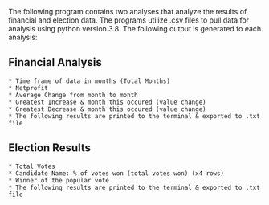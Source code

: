 The following program contains two analyses that analyze the results of financial and election data. The programs utilize .csv files to pull data for analysis using python version 3.8. The following output is generated fo each analysis:

## Financial Analysis
    * Time frame of data in months (Total Months)
	* Netprofit
	* Average Change from month to month
	* Greatest Increase & month this occured (value change)
	* Greatest Decrease & month this occured (value change)
	* The following results are printed to the terminal & exported to .txt file

## Election Results
    * Total Votes
	* Candidate Name: % of votes won (total votes won) (x4 rows)
	* Winner of the popular vote
	* The following results are printed to the terminal & exported to .txt file

